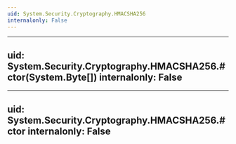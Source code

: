 ```yaml
---
uid: System.Security.Cryptography.HMACSHA256
internalonly: False
---
```


---
uid: System.Security.Cryptography.HMACSHA256.#ctor(System.Byte[])
internalonly: False
---

---
uid: System.Security.Cryptography.HMACSHA256.#ctor
internalonly: False
---
